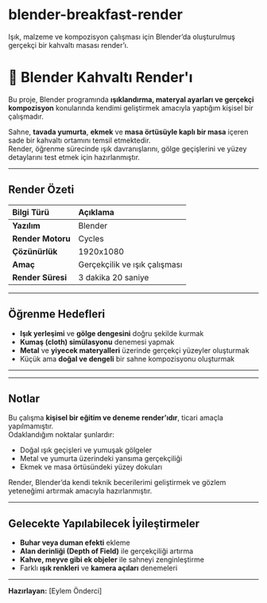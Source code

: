 # blender-breakfast-render
Işık, malzeme ve kompozisyon çalışması için Blender’da oluşturulmuş gerçekçi bir kahvaltı masası render’ı.

# 🥚 Blender Kahvaltı Render'ı

Bu proje, Blender programında **ışıklandırma, materyal ayarları ve gerçekçi kompozisyon** konularında kendimi geliştirmek amacıyla yaptığım kişisel bir çalışmadır.  

Sahne, **tavada yumurta**, **ekmek** ve **masa örtüsüyle kaplı bir masa** içeren sade bir kahvaltı ortamını temsil etmektedir.  
Render, öğrenme sürecinde ışık davranışlarını, gölge geçişlerini ve yüzey detaylarını test etmek için hazırlanmıştır.

---

##  Render Özeti

| Bilgi Türü | Açıklama |
|:--|:--|
| **Yazılım** | Blender |
| **Render Motoru** | Cycles |
| **Çözünürlük** | 1920x1080 |
| **Amaç** | Gerçekçilik ve ışık çalışması |
| **Render Süresi** | 3 dakika 20 saniye|

---

##  Öğrenme Hedefleri

- **Işık yerleşimi** ve **gölge dengesini** doğru şekilde kurmak  
- **Kumaş (cloth) simülasyonu** denemesi yapmak  
- **Metal** ve **yiyecek materyalleri** üzerinde gerçekçi yüzeyler oluşturmak  
- Küçük ama **doğal ve dengeli** bir sahne kompozisyonu oluşturmak  

---


---

##  Notlar

Bu çalışma **kişisel bir eğitim ve deneme render’ıdır**, ticari amaçla yapılmamıştır.  
Odaklandığım noktalar şunlardır:

- Doğal ışık geçişleri ve yumuşak gölgeler  
- Metal ve yumurta üzerindeki yansıma gerçekçiliği  
- Ekmek ve masa örtüsündeki yüzey dokuları  

Render, Blender’da kendi teknik becerilerimi geliştirmek ve gözlem yeteneğimi artırmak amacıyla hazırlanmıştır.

---

##  Gelecekte Yapılabilecek İyileştirmeler

- **Buhar veya duman efekti** ekleme  
- **Alan derinliği (Depth of Field)** ile gerçekçiliği artırma  
- **Kahve, meyve gibi ek objeler** ile sahneyi zenginleştirme  
- Farklı **ışık renkleri** ve **kamera açıları** denemeleri  

---

 **Hazırlayan:** [Eylem Önderci]  



